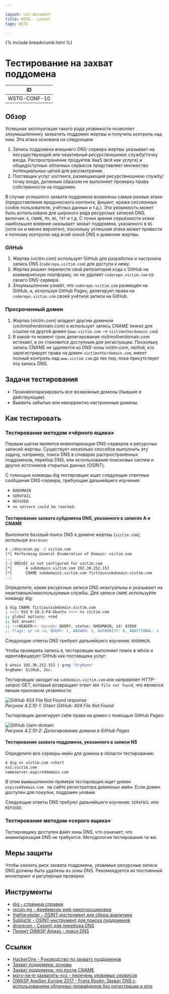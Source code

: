```yaml
---

layout: col-document
title: WSTG - Latest
tags: WSTG

---
```


{% include breadcrumb.html %}
# Тестирование на захват поддомена

|ID          |
|------------|
|WSTG-CONF-10|

## Обзор

Успешная эксплуатация такого рода уязвимости позволяет злоумышленнику захватить поддомен жертвы и получить контроль над ним. Эта атака основана на следующем:

1. Запись поддомена внешнего DNS-сервера жертвы указывает на несуществующий или неактивный ресурс/внешнюю службу/точку входа. Распространение продуктов XaaS (всё как услуга) и общедоступных облачных сервисов представляет множество потенциальных целей для рассмотрения.
2. Поставщик услуг хостинга, размещающий ресурс/внешнюю службу/точку входа, должным образом не выполняет проверку права собственности на поддомен.

В случае успешного захвата поддомена возможны самые разные атаки (предоставление вредоносного контента, фишинг, кража сессионных cookie пользователя, учётных данных и т.д.). Эта уязвимость может быть использована для широкого ряда ресурсных записей DNS, включая: `A`, `CNAME`, `MX`, `NS`, `TXT` и т.д. С точки зрения серьёзности атаки наибольшее влияние оказывает захват поддомена, указанного в `NS` (хотя он и менее вероятен), поскольку успешная атака может привести к полному контролю над всей зоной DNS и доменом жертвы.

### GitHub

1. Жертва (victim.com) использует GitHub для разработки и настроила запись DNS (`coderepo.victim.com`) для доступа к нему.
2. Жертва решает перенести свой репозиторий кода с GitHub на коммерческую платформу, но не удаляет `coderepo.victim.com` со своего DNS-сервера.
3. Злоумышленник узнаёт, что `coderepo.victim.com` размещён на GitHub, и, используя GitHub Pages, делегирует права на `coderepo.victim.com` своей учётной записи на GitHub.

### Просроченный домен

1. Жертва (victim.com) владеет другим доменом (victimotherdomain.com) и использует запись CNAME (www) для ссылки на другой домен (`www.victim.com` --> `victimotherdomain.com`)
2. В какой-то момент срок делегирования victimotherdomain.com истекает, и он становится доступным для регистрации. Поскольку запись CNAME не удаляется из DNS-зоны victim.com, любой, кто зарегистрирует права на домен `victimotherdomain.com`, имеет полный контроль над `www.victim.com` до тех пор, пока присутствует эта запись DNS.

## Задачи тестирования

- Проинвентаризировать все возможные домены (бывшие и действующие).
- Выявить забытые или некорректно настроенные домены.

## Как тестировать

### Тестирование методом «чёрного ящика»

Первым шагом является инвентаризация DNS-серверов и ресурсных записей жертвы. Существует несколько способов выполнить эту задачу, например, поиск DNS в словарях распространённых поддоменов, перебор DNS, или использование поисковых систем и других источников открытых данных (OSINT).

С помощью команды dig тестировщик ищет следующие ответные сообщения DNS-сервера, требующие дальнейшего изучения:

- `NXDOMAIN`
- `SERVFAIL`
- `REFUSED`
- `no servers could be reached.`

#### Тестирование захвата субдомена DNS, указанного в записях A и CNAME

Выполните базовый поиск DNS в домене жертвы (`victim.com`), используя `dnsrecon`:

```bash
$ ./dnsrecon.py -d victim.com
[*] Performing General Enumeration of Domain: victim.com
...
[-] DNSSEC is not configured for victim.com
[*]      A subdomain.victim.com 192.30.252.153
[*]      CNAME subdomain1.victim.com fictioussubdomain.victim.com
...
```

Определите, какие ресурсные записи DNS неактуальны и указывают на неактивные/неиспользуемые службы. Для записи `CNAME` используйте команду dig:

```bash
$ dig CNAME fictioussubdomain.victim.com
; <<>> DiG 9.10.3-P4-Ubuntu <<>> ns victim.com
;; global options: +cmd
;; Got answer:
;; ->>HEADER<<- opcode: QUERY, status: NXDOMAIN, id: 42950
;; flags: qr rd ra; QUERY: 1, ANSWER: 2, AUTHORITY: 0, ADDITIONAL: 1
```

Следующие ответы DNS требуют дальнейшего изучения: `NXDOMAIN`.

Чтобы проверить запись `A`, тестировщик выполняет поиск в whois и идентифицирует GitHub как поставщика услуг:

```bash
$ whois 192.30.252.153 | grep "OrgName"
OrgName: GitHub, Inc.
```

Тестировщик заходит на `subdomain.victim.com` или направляет HTTP-запрос GET, который возвращает ответ `404 File not found`, что является явным признаком уязвимости.

![GitHub 404 File Not Found response](images/subdomain_takeover_ex1.jpeg)\
*Рисунок 4.2.10-1: Ответ GitHub: 404 File Not Found*

Тестировщик делегирует себе права на домен с помощью GitHub Pages:

![GitHub claim domain](images/subdomain_takeover_ex2.jpeg)\
*Рисунок 4.2.10-2: Делегирование домена в GitHub Pages*

#### Тестирование захвата поддомена, указанного в записи NS

Определите все серверы имён для домена в области тестирования:

```bash
$ dig ns victim.com +short
ns1.victim.com
nameserver.expireddomain.com
```

В этом вымышленном примере тестировщик ищет домен `expireddomain.com ` на сайте регистратора доменных имён. Если домен доступен для покупки, поддомен уязвим.

Следующие ответы DNS требуют дальнейшего изучения: `SERVFAIL` или `REFUSED`.

### Тестирование методом «серого ящика»

Тестировщику доступен файл зоны DNS, что означает, что инвентаризация DNS не требуется. Методология тестирования та же.

## Меры защиты

Чтобы снизить риск захвата поддомена, уязвимые ресурсные записи DNS должны быть удалены из зоны DNS. Рекомендуется их постоянный мониторинг и регулярные проверки.

## Инструменты

- [dig - страница справки](https://linux.die.net/man/1/dig)
- [recon-ng - фреймворк web-рекогносцировки](https://github.com/lanmaster53/recon-ng)
- [theHarvester - OSINT-инструмент для сбора аналитики](https://github.com/laramies/theHarvester)
- [Sublist3r - OSINT-инструмент для поиска поддоменов](https://github.com/aboul3la/Sublist3r)
- [dnsrecon - Скрипт для перебора DNS](https://github.com/darkoperator/dnsrecon)
- [Проект OWASP Amass - поиск DNS](https://github.com/OWASP/Amass)

## Ссылки

- [HackerOne - Руководство по захвату поддоменов](https://www.hackerone.com/blog/Guide-Subdomain-Takeovers)
- [Захват поддомена: основы](https://0xpatrik.com/subdomain-takeover-basics/)
- [Захват поддомена: что после CNAME](https://0xpatrik.com/subdomain-takeover-ns/)
- [могу-ли-я-захватить-xyz - перечень уязвимых сервисов](https://github.com/EdOverflow/can-i-take-over-xyz/)
- [OWASP AppSec Europe 2017 - Frans Rosén: Захват DNS с использованием облачных провайдеров без регистрации и sms](https://2017.appsec.eu/presos/Developer/DNS%20hijacking%20using%20cloud%20providers%20%E2%80%93%20no%20verification%20needed%20-%20Frans%20Rosen%20-%20OWASP_AppSec-Eu_2017.pdf)

